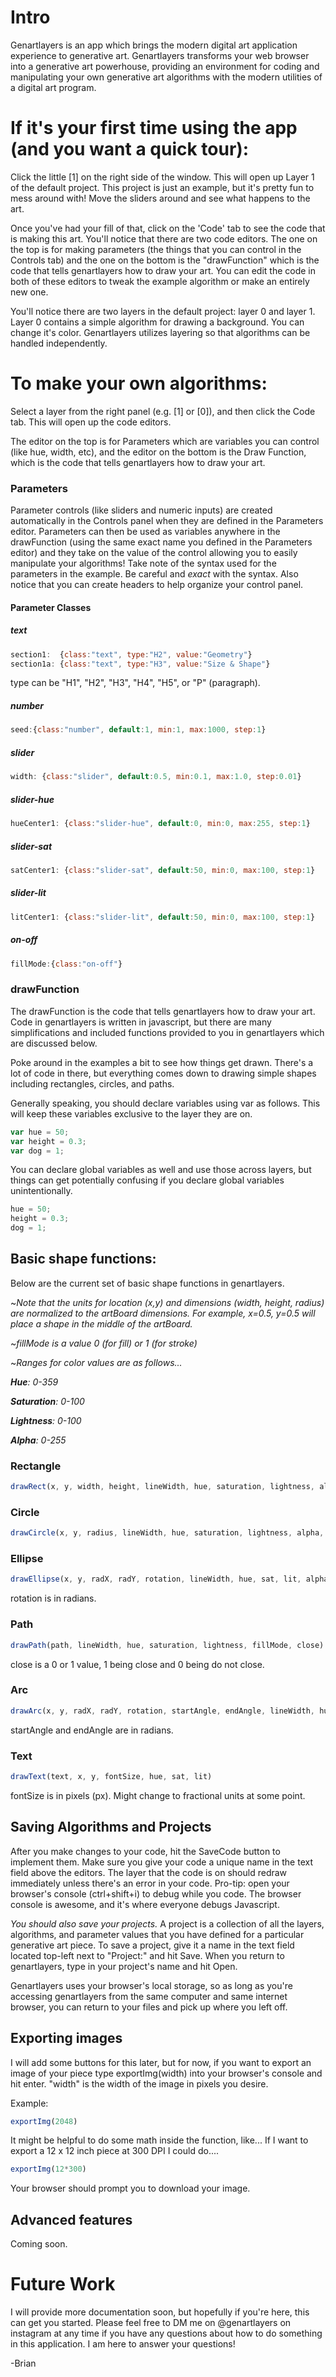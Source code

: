 # Intro
Genartlayers is an app which brings the modern digital art application experience to generative art. Genartlayers transforms your web browser into a generative art powerhouse, providing an environment for coding and manipulating your own generative art algorithms with the modern utilities of a digital art program. 

# If it's your first time using the app (and you want a quick tour):
Click the little [1] on the right side of the window. This will open up Layer 1 of the default project. This project is just an example, but it's pretty fun to mess around with! Move the sliders around and see what happens to the art. 

Once you've had your fill of that, click on the 'Code' tab to see the code that is making this art. You'll notice that there are two code editors. The one on the top is for making parameters (the things that you can control in the Controls tab) and the one on the bottom is the "drawFunction" which is the code that tells genartlayers how to draw your art. You can edit the code in both of these editors to tweak the example algorithm or make an entirely new one. 

You'll notice there are two layers in the default project: layer 0 and layer 1. Layer 0 contains a simple algorithm for drawing a background. You can change it's color. Genartlayers utilizes layering so that algorithms can be handled independently.



# To make your own algorithms:
Select a layer from the right panel (e.g. [1] or [0]), and then click the Code tab. This will open up the code editors.

The editor on the top is for Parameters which are variables you can control (like hue, width, etc), and the editor on the bottom is the Draw Function, which is the code that tells genartlayers how to draw your art.

### Parameters
Parameter controls (like sliders and numeric inputs) are created automatically in the Controls panel when they are defined in the Parameters editor. Parameters can then be used as variables anywhere in the drawFunction (using the same exact name you defined in the Parameters editor) and they take on the value of the control allowing you to easily manipulate your algorithms! Take note of the syntax used for the parameters in the example. Be careful and _exact_ with the syntax. Also notice that you can create headers to help organize your control panel.

#### Parameter Classes
##### text
```javascript
section1:  {class:"text", type:"H2", value:"Geometry"}
section1a: {class:"text", type:"H3", value:"Size & Shape"}
```
type can be "H1", "H2", "H3", "H4", "H5", or "P" (paragraph).

##### number
```javascript
seed:{class:"number", default:1, min:1, max:1000, step:1}
```

##### slider
```javascript
width: {class:"slider", default:0.5, min:0.1, max:1.0, step:0.01}
```
##### slider-hue
```javascript
hueCenter1: {class:"slider-hue", default:0, min:0, max:255, step:1}
```
##### slider-sat
```javascript
satCenter1: {class:"slider-sat", default:50, min:0, max:100, step:1}
```
##### slider-lit
```javascript
litCenter1: {class:"slider-lit", default:50, min:0, max:100, step:1}
```
##### on-off
```javascript
fillMode:{class:"on-off"}
```

### drawFunction
The drawFunction is the code that tells genartlayers how to draw your art. Code in genartlayers is written in javascript, but there are many simplifications and included functions provided to you in genartlayers which are discussed below.

Poke around in the examples a bit to see how things get drawn. There's a lot of code in there, but everything comes down to drawing simple shapes including rectangles, circles, and paths. 

Generally speaking, you should declare variables using var as follows. This will keep these variables exclusive to the layer they are on.

```javascript
var hue = 50;
var height = 0.3;
var dog = 1;
```
You can declare global variables as well and use those across layers, but things can get potentially confusing if you declare global variables unintentionally.
```javascript
hue = 50;
height = 0.3;
dog = 1;
```

## Basic shape functions:
Below are the current set of basic shape functions in genartlayers. 

~*Note that the units for location  (x,y) and dimensions  (width, height, radius) are normalized to the artBoard dimensions. For example, x=0.5, y=0.5 will place a shape in the middle of the artBoard.*

~*fillMode is a value 0 (for fill) or 1 (for stroke)*

~*Ranges for color values are as follows...*

*__Hue__: 0-359*

*__Saturation__: 0-100*

*__Lightness__: 0-100*

*__Alpha__: 0-255*

### Rectangle
```javascript
drawRect(x, y, width, height, lineWidth, hue, saturation, lightness, alpha, fillMode)
```
### Circle
```javascript
drawCircle(x, y, radius, lineWidth, hue, saturation, lightness, alpha, fillMode)
```
### Ellipse
```javascript
drawEllipse(x, y, radX, radY, rotation, lineWidth, hue, sat, lit, alpha, fillMode)
```
rotation is in radians.
### Path
```javascript
drawPath(path, lineWidth, hue, saturation, lightness, fillMode, close)
```
close is a 0 or 1 value, 1 being close and 0 being do not close.
### Arc
```javascript
drawArc(x, y, radX, radY, rotation, startAngle, endAngle, lineWidth, hue, sat, lit, alpha, fillMode) 
```
startAngle and endAngle are in radians.
### Text
```javascript
drawText(text, x, y, fontSize, hue, sat, lit)
```
fontSize is in pixels (px). Might change to fractional units at some point.

## Saving Algorithms and Projects
After you make changes to your code, hit the SaveCode button to implement them. Make sure you give your code a unique name in the text field above the editors. The layer that the code is on should redraw immediately unless there's an error in your code. Pro-tip: open your browser's console (ctrl+shift+i) to debug while you code. The browser console is awesome, and it's where everyone debugs Javascript.

*You should also save your projects.* A project is a collection of all the layers, algorithms, and parameter values that you have defined for a particular generative art piece. To save a project, give it a name in the text field located top-left next to "Project:" and hit Save. When you return to genartlayers, type in your project's name and hit Open.

Genartlayers uses your browser's local storage, so as long as you're accessing genartlayers from the same computer and same internet browser, you can return to your files and pick up where you left off.

## Exporting images
I will add some buttons for this later, but for now, if you want to export an image of your piece type exportImg(width) into your browser's console and hit enter. "width" is the width of the image in pixels you desire.

Example: 
```javascript 
exportImg(2048)
```
It might be helpful to do some math inside the function, like... If I want to export a 12 x 12 inch piece at 300 DPI I could do....
```javascript 
exportImg(12*300)
```
Your browser should prompt you to download your image.

## Advanced features
Coming soon.

# Future Work
I will provide more documentation soon, but hopefully if you're here, this can get you started. Please feel free to DM me on @genartlayers on instagram at any time if you have any questions about how to do something in this application. I am here to answer your questions!

-Brian

